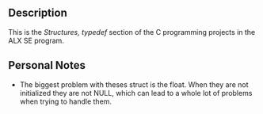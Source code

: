 ## Description
This is the _Structures, typedef_ section of the C programming projects in the ALX SE program.

## Personal Notes
* The biggest problem with theses struct is the float. When they are not initialized they are not NULL, which can lead to a whole lot of problems when trying to handle them.

